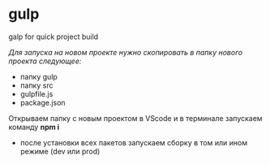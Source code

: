 # gulp
galp for quick project build

_Для запуска на новом проекте нужно скопировать в папку нового проекта следующее:_

- папку gulp
- папку src
- gulpfile.js
- package.json

Открываем папку с новым проектом в VScode и в терминале запускаем команду **npm i**

- после установки всех пакетов запускаем сборку в том или ином режиме (dev или prod)
